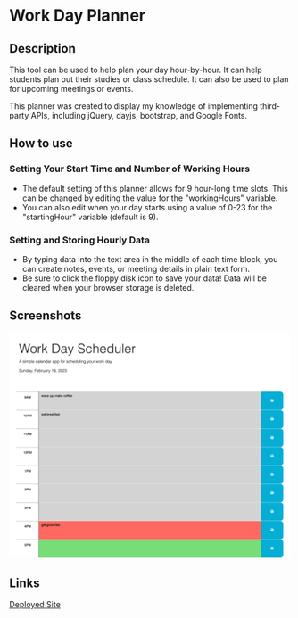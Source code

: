 # Work Day Planner

## Description
This tool can be used to help plan your day hour-by-hour. It can help students plan out their studies or class schedule. It can also be used to plan for upcoming meetings or events.

This planner was created to display my knowledge of implementing third-party APIs, including jQuery, dayjs, bootstrap, and Google Fonts. 

## How to use

### Setting Your Start Time and Number of Working Hours
- The default setting of this planner allows for 9 hour-long time slots. This can be changed by editing the value for the "workingHours" variable.
- You can also edit when your day starts using a value of 0-23 for the "startingHour" variable (default is 9). 

### Setting and Storing Hourly Data
- By typing data into the text area in the middle of each time block, you can create notes, events, or meeting details in plain text form. 
- Be sure to click the floppy disk icon to save your data! Data will be cleared when your browser storage is deleted.

## Screenshots
<img src="./Assets/images/screenshot.png" width="600px" />

## Links
[Deployed Site](http://harmoniacodes.github.io/hourly-work-planner)
